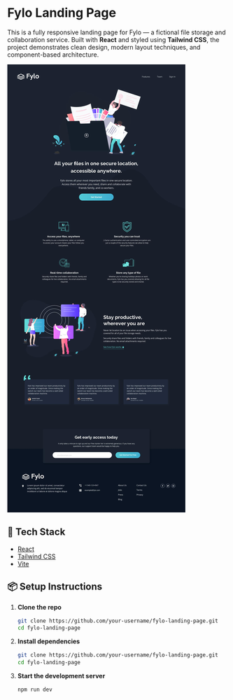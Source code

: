 # Fylo Landing Page

This is a fully responsive landing page for Fylo — a fictional file storage and collaboration service. Built with **React** and styled using **Tailwind CSS**, the project demonstrates clean design, modern layout techniques, and component-based architecture.

![Fylo Desktop Design](./desktop-design.jpg)

## 🚀 Tech Stack

- [React](https://reactjs.org/)
- [Tailwind CSS](https://tailwindcss.com/)
- [Vite](https://vitejs.dev/)

## 📦 Setup Instructions

1. **Clone the repo**
   ```bash
   git clone https://github.com/your-username/fylo-landing-page.git
   cd fylo-landing-page
   ```
2. **Install dependencies**
   ```bash
   git clone https://github.com/your-username/fylo-landing-page.git
   cd fylo-landing-page
   ```
3. **Start the development server**
   ```bash
   npm run dev
   ```
